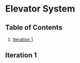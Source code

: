 # Elevator System

## Table of Contents

1. [Iteration 1](#Iteration-1)

<!-- Iteration 1 -->
## Iteration 1
